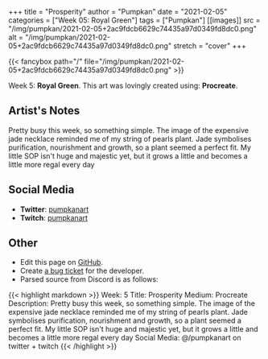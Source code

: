 +++
title =       "Prosperity"
author =      "Pumpkan"
date =        "2021-02-05"
categories =  ["Week 05: Royal Green"]
tags =        ["Pumpkan"]
[[images]]
                      src = "/img/pumpkan/2021-02-05+2ac9fdcb6629c74435a97d0349fd8dc0.png"
                      alt = "/img/pumpkan/2021-02-05+2ac9fdcb6629c74435a97d0349fd8dc0.png"
                      stretch = "cover"
+++


{{< fancybox path="/" file="/img/pumpkan/2021-02-05+2ac9fdcb6629c74435a97d0349fd8dc0.png" >}}


Week 5: **Royal Green**. This art was lovingly created using: **Procreate**.

## Artist's Notes

Pretty busy this week, so something simple. The image of the expensive jade necklace reminded me of my string of pearls plant. Jade symbolises purification, nourishment and growth, so a plant seemed a perfect fit. My little SOP isn't huge and majestic yet, but it grows a little and becomes a little more regal every day

## Social Media

- **Twitter**: [pumpkanart]()
- **Twitch**: [pumpkanart]()


## Other

- Edit this page on [GitHub](https://github.com/teaminkling/web-refresh/edit/main/blog/content/blog/pumpkan-week-5-ba91.md).
- Create [a bug ticket](https://github.com/teaminkling/web-refresh/issues/new?assignees=&labels=bug&template=problem-report.md&title=) for the developer.
- Parsed source from Discord is as follows:

{{< highlight markdown >}}
Week: 5
Title: Prosperity
Medium: Procreate
Description: Pretty busy this week, so something simple. The image of the expensive jade necklace reminded me of my string of pearls plant. Jade symbolises purification, nourishment and growth, so a plant seemed a perfect fit. My little SOP isn't huge and majestic yet, but it grows a little and becomes a little more regal every day 
Social Media: @/pumpkanart on twitter + twitch
{{< /highlight >}}